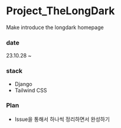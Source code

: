# Project_TheLongDark
Make introduce the longdark homepage

### date
23.10.28 ~

### stack
- Django
- Tailwind CSS


### Plan
- Issue을 통해서 하나씩 정리하면서 완성하기
